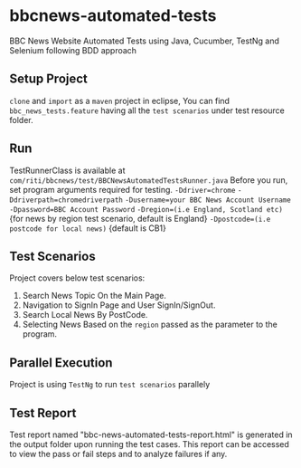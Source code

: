 # bbcnews-automated-tests
BBC News Website Automated Tests using Java, Cucumber, TestNg and Selenium following BDD approach

## Setup Project
`clone` and `import` as a `maven` project in eclipse, You can find `bbc_news_tests.feature` having all the `test scenarios` under test resource folder.

## Run
TestRunnerClass is available at `com/riti/bbcnews/test/BBCNewsAutomatedTestsRunner.java`
Before you run, set program arguments required for testing.
`-Ddriver=chrome`
`-Ddriverpath=chromedriverpath`
`-Dusername=your BBC News Account Username`
`-Dpassword=BBC Account Password`
`-Dregion=(i.e England, Scotland etc)` {for news by region test scenario, default is England}
`-Dpostcode=(i.e postcode for local news)` {default is CB1}

## Test Scenarios
Project covers below test scenarios:
1. Search News Topic On the Main Page.
2. Navigation to SignIn Page and User SignIn/SignOut.
3. Search Local News By PostCode.
4. Selecting News Based on the `region` passed as the parameter to the program.

## Parallel Execution
Project is using `TestNg` to run `test scenarios` parallely

## Test Report
Test report named "bbc-news-automated-tests-report.html" is generated in the output folder upon running the test cases. This report can be accessed to view the pass or fail steps and to analyze failures if any.
